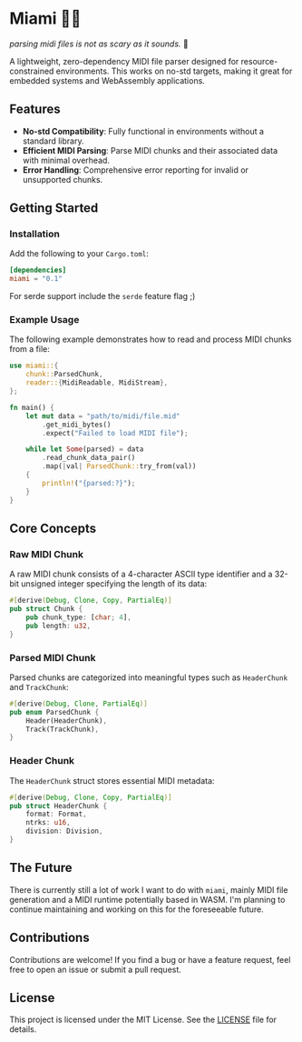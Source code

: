 # Miami 🌴📼
*parsing midi files is not as scary as it sounds.* 🐔


A lightweight, zero-dependency MIDI file parser designed for resource-constrained environments. This works on no-std targets, making it great for embedded systems and WebAssembly applications.

## Features

- **No-std Compatibility**: Fully functional in environments without a standard library.
- **Efficient MIDI Parsing**: Parse MIDI chunks and their associated data with minimal overhead.
- **Error Handling**: Comprehensive error reporting for invalid or unsupported chunks.

## Getting Started

### Installation

Add the following to your `Cargo.toml`:

```toml
[dependencies]
miami = "0.1"
```

For serde support include the `serde` feature flag ;)

### Example Usage

The following example demonstrates how to read and process MIDI chunks from a file:

```rust
use miami::{
    chunk::ParsedChunk,
    reader::{MidiReadable, MidiStream},
};

fn main() {
    let mut data = "path/to/midi/file.mid"
        .get_midi_bytes()
        .expect("Failed to load MIDI file");

    while let Some(parsed) = data
        .read_chunk_data_pair()
        .map(|val| ParsedChunk::try_from(val))
    {
        println!("{parsed:?}");
    }
}
```

## Core Concepts

### Raw MIDI Chunk

A raw MIDI chunk consists of a 4-character ASCII type identifier and a 32-bit unsigned integer specifying the length of its data:

```rust
#[derive(Debug, Clone, Copy, PartialEq)]
pub struct Chunk {
    pub chunk_type: [char; 4],
    pub length: u32,
}
```

### Parsed MIDI Chunk

Parsed chunks are categorized into meaningful types such as `HeaderChunk` and `TrackChunk`:

```rust
#[derive(Debug, Clone, PartialEq)]
pub enum ParsedChunk {
    Header(HeaderChunk),
    Track(TrackChunk),
}
```

### Header Chunk

The `HeaderChunk` struct stores essential MIDI metadata:

```rust
#[derive(Debug, Clone, Copy, PartialEq)]
pub struct HeaderChunk {
    format: Format,
    ntrks: u16,
    division: Division,
}
```

## The Future

There is currently still a lot of work I want to do with `miami`, mainly MIDI file generation and a MIDI runtime potentially based in WASM. I'm planning to continue maintaining and working on this for the foreseeable future.

## Contributions

Contributions are welcome! If you find a bug or have a feature request, feel free to open an issue or submit a pull request.

## License

This project is licensed under the MIT License. See the [LICENSE](LICENSE) file for details.
